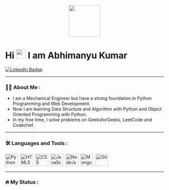 <div id="header" align="center">
        <img src="https://media.giphy.com/media/M9gbBd9nbDrOTu1Mqx/giphy.gif" width="100" />
    </div>
    <h1>Hi <img src="https://media.giphy.com/media/hvRJCLFzcasrR4ia7z/giphy.gif" width="30px" /> I am Abhimanyu Kumar
    </h1>
    <div id="badges">
        <a href="https://www.linkedin.com/in/abhimanyukv2/" target="_blank">
            <img src="https://img.shields.io/badge/LinkedIn-blue?style=for-the-badge&logo=linkedin&logoColor=white"
                alt="LinkedIn Badge" />
        </a>
    </div>

---

### :man_technologist: About Me :
- I am a Mechanical Engineer but have a strong foundation in Python Programming and Web Development.
- Now I am learning Data Structure and Algorithm with Python and Object Oriented Programming with Python.
- In my free time, I solve problems on GeeksforGeeks, LeetCode and Codechef.

---

### :hammer_and_wrench: Languages and Tools :
<div>
<img src="https://logos-download.com/wp-content/uploads/2016/10/Python_logo_icon.png" title="Python" alt="Python" width="40" height="40"/>&nbsp;
<img src="https://logos-download.com/wp-content/uploads/2017/07/HTML5_badge.png" title="HTML5" alt="HTML5" width="40" height="40"/>&nbsp;
<img src="https://www.softorks.com/Images/css.jpg" title="CSS3" alt="CSS" width="40" height="40"/>&nbsp;
<img src="https://cpng.pikpng.com/pngl/s/382-3820543_javascript-web-designing-logo-png-clipart.png" title="JavaScript" alt="JavaScript" width="40" height="40"/>&nbsp;
<img src="https://f0.pngfuel.com/png/477/472/node-js-javascript-react-logo-express-js-javascript-logo-png-clip-art-thumbnail.png" title="NodeJs" alt="NodeJs" width="40" height="40"/>&nbsp;
<img src="https://mpng.subpng.com/20190401/zsf/kisspng-mongodb-document-oriented-database-nosql-openshift-web-app-development-servcie-in-dehradun-5ca1b8cb8a0f32.3708278115541024755655.jpg" title="MongoDB" alt="MongoDB" width="40" height="40"/>&nbsp;
<img src="https://cdn.freebiesupply.com/logos/large/2x/git-icon-logo-png-transparent.png" title="Git" alt="Git" width="40" height="40"/>&nbsp;
</div>

---

###  🔥 My Status :
<!-- <div>
[http://github-readme-streak-stats.herokuapp.com?user=abhimanyukv2&theme=dark&background=000000](https://git.io/streak-stats)
</div>

[![Top Langs](https://github-readme-stats.vercel.app/api/top-langs/?username=abhimanyukv2&layout=compact&theme=vision-friendly-dark)](https://github.com/abhimanyukv2/github-readme-stats) -->
<!---
abhimanyukv2/abhimanyukv2 is a ✨ special ✨ repository because its `README.md` (this file) appears on your GitHub profile.
You can click the Preview link to take a look at your changes.
--->
